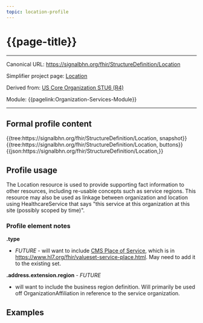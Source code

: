 ```yaml
---
topic: location-profile
---
```


# {{page-title}}

---

Canonical URL: https://signalbhn.org/fhir/StructureDefinition/Location

Simplifier project page: [Location](https://simplifier.net/signal-mso-fhir-profiles/locationprofile)

Derived from: [US Core Organization STU6 (R4)](http://hl7.org/fhir/us/core/STU6/StructureDefinition-us-core-location.html)

Module:  {{pagelink:Organization-Services-Module}}

---

## Formal profile content
<tabs>
	<tab title="Tree snapshot">
		{{tree:https://signalbhn.org/fhir/StructureDefinition/Location, snapshot}}
	</tab>
	<tab title="Tree, diff/hybrid/snapshot">
		{{tree:https://signalbhn.org/fhir/StructureDefinition/Location, buttons}}
	</tab>
	<tab title="JSON">
		{{json:https://signalbhn.org/fhir/StructureDefinition/Location,}}
	</tab>
</tabs>

## Profile usage

The Location resource is used to provide supporting fact information to other resources, including re-usable concepts such as service regions.  This resource may also be used as linkage between organization and location using HealthcareService that says "this service at this organization at this site (possibly scoped by time)".

### Profile element notes

**.type**
- *FUTURE* - will want to include [CMS Place of Service](https://www.cms.gov/Medicare/Coding/place-of-service-codes/Place_of_Service_Code_Set.html), which is in https://www.hl7.org/fhir/valueset-service-place.html.  May need to add it to the existing set.

**.address.extension.region**  - *FUTURE* 
- will want to include the business region definition.  Will primarily be used off OrganizationAffiliation in reference to the service organization.

## Examples

